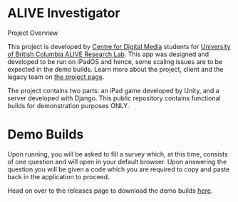 # ALIVE Investigator
Project Overview

This project is developed by [Centre for Digital Media](https://thecdm.ca/) students for [University of British Columbia ALIVE Research Lab](https://alivelab.ca/). This app was designed and developed to be run on iPadOS and hence, some scaling issues are to be expected in the demo builds. Learn more about the project, client and the legacy team on [the project page](https://thecdm.ca/projects/industry-projects/assessment-inquiry-learning-using-mobile-applications-ubc-alive).

The project contains two parts: an iPad game developed by Unity, and a server developed with Django. 
This public repository contains functional builds for demonstration purposes ONLY.

# Demo Builds

Upon running, you will be asked to fill a survey which, at this time, consists of one question and will open in your default browser. Upon answering the question you will be given a code which you are required to copy and paste back in the application to proceed.

Head on over to the releases page to download the demo builds [here](https://github.com/ALIVE-UBC/ALIVE-Investigator-Demos/releases/tag/untagged-b3f4a9b11c0882cd42d9).
